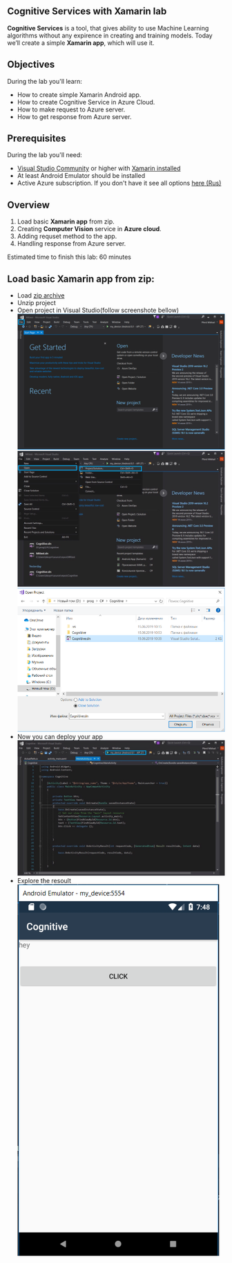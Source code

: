 Cognitive Services with Xamarin lab
------

**Cognitive Services** is a tool, that gives ability to use Machine Learning algorithms without any expirence in creating and training models. Today we’ll create a simple **Xamarin app**, which will use it.

Objectives
------
During the lab you'll learn:

* How to create simple Xamarin Android app.
* How to create Cognitive Service in Azure Cloud.
* How to make request to Azure server.
* How to get response from Azure server.


Prerequisites
------
During the lab you'll need:

* [Visual Studio Community](https://visualstudio.microsoft.com/ru) or higher with [Xamarin installed](https://docs.microsoft.com/en-us/xamarin/get-started/installation/windows)
* At least Android Emulator should be installed
* Active Azure subscription. If you don't have it see all options [here (Rus)](https://habr.com/ru/company/microsoft/blog/352786/)



Overview
-------
1. Load basic **Xamarin app** from zip.
2. Creating **Computer Vision** service in **Azure cloud**.
3. Adding requset method to the app.
4. Handling response from Azure server.

Estimated time to finish this lab: 60 minutes


Load basic Xamarin app from zip:
------
* Load [zip archive](https://1drv.ms/u/s!Ao4BAFKEH4-gcOiRhobqfXRN5QI?e=9mag4H) 
* Unzip project
* Open project in Visual Studio(follow screenshote bellow)
![](https://github.com/kon3gor/CognitiveServicesLab/blob/master/MK/1.png)
![](https://github.com/kon3gor/CognitiveServicesLab/blob/master/MK/2.jpg)
![](https://github.com/kon3gor/CognitiveServicesLab/blob/master/MK/3.png)
* Now you can deploy your app
![](https://github.com/kon3gor/CognitiveServicesLab/blob/master/MK/4.jpg)
* Explore the resoult  
![](https://github.com/kon3gor/CognitiveServicesLab/blob/master/MK/5.png)



